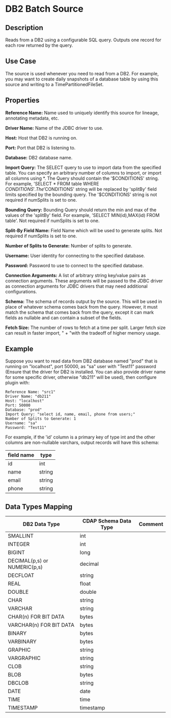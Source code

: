 # DB2 Batch Source


Description
-----------
Reads from a DB2 using a configurable SQL query.
Outputs one record for each row returned by the query.


Use Case
--------
The source is used whenever you need to read from a DB2. For example, you may want
to create daily snapshots of a database table by using this source and writing to
a TimePartitionedFileSet.


Properties
----------
**Reference Name:** Name used to uniquely identify this source for lineage, annotating metadata, etc.

**Driver Name:** Name of the JDBC driver to use.

**Host:** Host that DB2 is running on.

**Port:** Port that DB2 is listening to.

**Database:** DB2 database name.

**Import Query:** The SELECT query to use to import data from the specified table.
You can specify an arbitrary number of columns to import, or import all columns using \*. The Query should
contain the '$CONDITIONS' string. For example, 'SELECT * FROM table WHERE $CONDITIONS'.
The '$CONDITIONS' string will be replaced by 'splitBy' field limits specified by the bounding query.
The '$CONDITIONS' string is not required if numSplits is set to one.

**Bounding Query:** Bounding Query should return the min and max of the values of the 'splitBy' field.
For example, 'SELECT MIN(id),MAX(id) FROM table'. Not required if numSplits is set to one.

**Split-By Field Name:** Field Name which will be used to generate splits. Not required if numSplits is set to one.

**Number of Splits to Generate:** Number of splits to generate.

**Username:** User identity for connecting to the specified database.

**Password:** Password to use to connect to the specified database.

**Connection Arguments:** A list of arbitrary string key/value pairs as connection arguments. These arguments
will be passed to the JDBC driver as connection arguments for JDBC drivers that may need additional configurations.

**Schema:** The schema of records output by the source. This will be used in place of whatever schema comes
back from the query. However, it must match the schema that comes back from the query,
except it can mark fields as nullable and can contain a subset of the fields.

**Fetch Size:** The number of rows to fetch at a time per split. Larger fetch size can result in faster import, " +
"with the tradeoff of higher memory usage.

Example
------
Suppose you want to read data from DB2 database named "prod" that is running on "localhost", port 50000,
as "sa" user with "Test11" password (Ensure that the driver for DB2 is installed. You can also provide 
driver name for some specific driver, otherwise "db211" will be used),  then configure plugin with: 


```
Reference Name: "src1"
Driver Name: "db211"
Host: "localhost"
Port: 50000
Database: "prod"
Import Query: "select id, name, email, phone from users;"
Number of Splits to Generate: 1
Username: "sa"
Password: "Test11"
```  

For example, if the 'id' column is a primary key of type int and the other columns are
non-nullable varchars, output records will have this schema:

| field name     | type                |
| -------------- | ------------------- |
| id             | int                 |
| name           | string              |
| email          | string              |
| phone          | string              |

Data Types Mapping
------
| DB2 Data Type                | CDAP Schema Data Type | Comment |
|------------------------------|-----------------------|---------|
| SMALLINT                     | int                   |         |
| INTEGER                      | int                   |         |
| BIGINT                       | long                  |         |
| DECIMAL(p,s) or NUMERIC(p,s) | decimal               |         |
| DECFLOAT                     | string                |         |
| REAL                         | float                 |         |
| DOUBLE                       | double                |         |
| CHAR                         | string                |         |
| VARCHAR                      | string                |         |
| CHAR(n) FOR BIT DATA         | bytes                 |         |
| VARCHAR(n) FOR BIT DATA      | bytes                 |         |
| BINARY                       | bytes                 |         |
| VARBINARY                    | bytes                 |         |
| GRAPHIC                      | string                |         |
| VARGRAPHIC                   | string                |         |
| CLOB                         | string                |         |
| BLOB                         | bytes                 |         |
| DBCLOB                       | string                |         |
| DATE                         | date                  |         |
| TIME                         | time                  |         |
| TIMESTAMP                    | timestamp             |         |